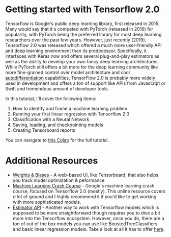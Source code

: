 # Getting started with Tensorflow 2.0

Tensorflow is Google's public deep learning library, first released in 2015. Many would say that it's competed with PyTorch (released in 2016) for popularity, with PyTorch being the preferred library for most deep learning researchers over the past few years. However, just recently (2019), Tensorflow 2.0 was released which offered a much more user-friendly API and deep learning environment than its predecessor. Specifically, it interfaces with Keras now and offers several plug-and-play estimators as well as the ability to develop your own fancy deep learning architectures. While PyTorch still offers a bit more for the deep learning community like more fine-grained control over model architecture and cool [autodifferentiation](https://pytorch.org/tutorials/beginner/blitz/autograd_tutorial.html) capabilities, TensorFlow 2.0 is probably more widely used in development and offers a _ton_ of support like APIs from Javascript or Swift and tremendous amount of developer tools.

In this tutorial, I'll cover the following items:

1. How to identify and frame a machine learning problem
2. Running your first linear regression with Tensorflow 2.0
3. Classification with a Neural Network
4. Saving, loading, and checkpointing models
5. Creating Tensorboard reports

You can navigate to [this Colab](https://colab.research.google.com/drive/1Qf_GsRB8akTpVkcM2nUYj65dyRz7WO6t?usp=sharing) for the full tutorial.

# Additional Resources

- [Weights & Biases](https://www.wandb.com/) - A web-based UI, like Tensorboard, that also helps you track model optimization & peformance
- [Machine Learning Crash Course](https://developers.google.com/machine-learning/crash-course) - Google's machine learning crash course, focused on Tensorflow 2.0 (mostly). This online resource covers _a lot_ of ground and I highly recommend it if you'd like to get working with more sophisticated models.
- [Estimator API](https://www.tensorflow.org/guide/estimator) - Another way to work with Tensorflow models which is supposed to be more straightforward though requires you to dive a bit more into the Tensorflow ecosystem. However, once you do, there are a ton of out of the box models you can use like BoostedTreeClassifiers and basic linear regression models. Take a look at all it has to offer [here](https://www.tensorflow.org/api_docs/python/tf/estimator).
